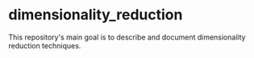 # dimensionality_reduction
This repository's main goal is to describe and document dimensionality reduction techniques.
